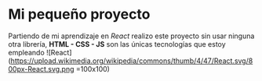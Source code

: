 # Mi pequeño proyecto
Partiendo de mi aprendizaje en *React* realizo este proyecto sin usar ninguna otra librería, **HTML - CSS - JS** son las únicas tecnologías que estoy empleando
![React](https://upload.wikimedia.org/wikipedia/commons/thumb/4/47/React.svg/800px-React.svg.png =100x100)
